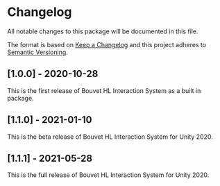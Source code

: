 # Changelog
All notable changes to this package will be documented in this file.

The format is based on [Keep a Changelog](http://keepachangelog.com/en/1.0.0/)
and this project adheres to [Semantic Versioning](http://semver.org/spec/v2.0.0.html).

## [1.0.0] - 2020-10-28
This is the first release of Bouvet HL Interaction System as a built in package.

## [1.1.0] - 2021-01-10
This is the beta release of Bouvet HL Interaction System for Unity 2020.

## [1.1.1] - 2021-05-28
This is the full release of Bouvet HL Interaction System for Unity 2020.